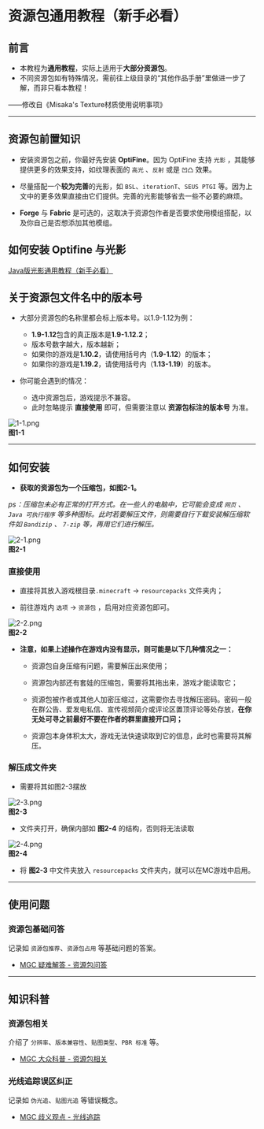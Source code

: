 # 资源包通用教程（新手必看）

## 前言

- 本教程为**通用教程**，实际上适用于**大部分资源包**。
- 不同资源包如有特殊情况，需前往上级目录的“其他作品手册”里做进一步了解，而非只看本教程！

——修改自《Misaka's Texture材质使用说明事项》

---

## 资源包前置知识

- 安装资源包之前，你最好先安装 **OptiFine**。因为 OptiFine 支持 `光影` ，其能够提供更多的效果支持，如纹理表面的 `高光` 、`反射` 或是 `凹凸` 效果。

- 尽量搭配一个**较为完善**的光影，如 `BSL`、`iterationT`、`SEUS PTGI` 等。因为上文中的更多效果直接由它们提供。完善的光影能够省去一些不必要的麻烦。

- **Forge** 与 **Fabric** 是可选的，这取决于资源包作者是否要求使用模组搭配，以及你自己是否想添加其他模组。

## 如何安装 Optifine 与光影

[Java版光影通用教程（新手必看）](../java_shaders/README.md)

## 关于资源包文件名中的版本号

- 大部分资源包的名称里都会标上版本号。以1.9-1.12为例：

  - **1.9-1.12**包含的真正版本是**1.9-1.12.2**；
  - 版本号数字越大，版本越新；
  - 如果你的游戏是**1.10.2**，请使用括号内（**1.9-1.12**）的版本；
  - 如果你的游戏是**1.19.2**，请使用括号内（**1.13-1.19**）的版本。

- 你可能会遇到的情况：
  - 选中资源包后，游戏提示不兼容。
  - 此时忽略提示 **直接使用** 即可，但需要注意以 **资源包标注的版本号** 为准。

![1-1.png](https://raw.githubusercontent.com/MineGraphCN/ImageLib/main/MGCD/images/instructions/1-1.png)\
**图1-1**

---

## 如何安装

- **获取的资源包为一个压缩包，如图2-1。**

*ps：压缩包未必有正常的打开方式。在一些人的电脑中，它可能会变成 `网页` 、 `Java 可执行程序` 等多种图标。此时若要解压文件，则需要自行下载安装解压缩软件如 `Bandizip` 、 `7-zip` 等，再用它们进行解压。*

![2-1.png](https://raw.githubusercontent.com/MineGraphCN/ImageLib/main/MGCD/images/instructions/2-1.png)\
**图2-1**

### 直接使用

- 直接将其放入游戏根目录`.minecraft` -> `resourcepacks` 文件夹内；

- 前往游戏内 `选项` -> `资源包` ，启用对应资源包即可。

![2-2.png](https://raw.githubusercontent.com/MineGraphCN/ImageLib/main/MGCD/images/instructions/2-2.png)\
**图2-2**

- **注意，如果上述操作在游戏内没有显示，则可能是以下几种情况之一：**
  - 资源包自身压缩有问题，需要解压出来使用；

  - 资源包内部还有套娃的压缩包，需要将其拖出来，游戏才能读取它；

  - 资源包被作者或其他人加密压缩过，这需要你去寻找解压密码。密码一般在群公告、爱发电私信、宣传视频简介或评论区置顶评论等处存放，**在你无处可寻之前最好不要在作者的群里直接开口问；**

  - 资源包本身体积太大，游戏无法快速读取到它的信息，此时也需要将其解压。

### 解压成文件夹

- 需要将其如图2-3摆放

![2-3.png](https://raw.githubusercontent.com/MineGraphCN/ImageLib/main/MGCD/images/instructions/2-3.png)\
**图2-3**

- 文件夹打开，确保内部如 **图2-4** 的结构，否则将无法读取

![2-4.png](https://raw.githubusercontent.com/MineGraphCN/ImageLib/main/MGCD/images/instructions/2-4.png)\
**图2-4**

- 将 **图2-3** 中文件夹放入 `resourcepacks` 文件夹内，就可以在MC游戏中启用。

---

## 使用问题

### 资源包基础问答

记录如 `资源包推荐`、`资源包占用` 等基础问题的答案。

- [MGC 疑难解答 - 资源包问答](../../answer_java/qas/texture.md)

---

## 知识科普

### 资源包相关

介绍了 `分辨率`、`版本兼容性`、`贴图类型`、`PBR 标准` 等。

- [MGC 大众科普 - 资源包相关](../../science/resourcepacks.md)

### 光线追踪误区纠正

记录如 `伪光追`、`贴图光追` 等错误概念。

- [MGC 歧义观点 - 光线追踪](../../science/correct/RT_mistakes.md)
